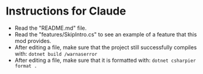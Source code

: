 # Instructions for Claude

- Read the "README.md" file.
- Read the "features/SkipIntro.cs" to see an example of a feature that this mod provides.
- After editing a file, make sure that the project still successfully compiles with: `dotnet build /warnaserror`
- After editing a file, make sure that it is formatted with: `dotnet csharpier format .`
